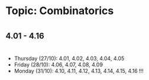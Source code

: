 # Topic:  Combinatorics
#
## 4.01 - 4.16
#
- Thursday (27/10): 4.01, 4.02, 4.03, 4.04, 4.05
- Friday (28/10): 4.06, 4.07, 4.08, 4.09
- Monday (31/10): 4.10, 4.11, 4.12, 4.13, 4.14, 4.15, 4.16 !!!